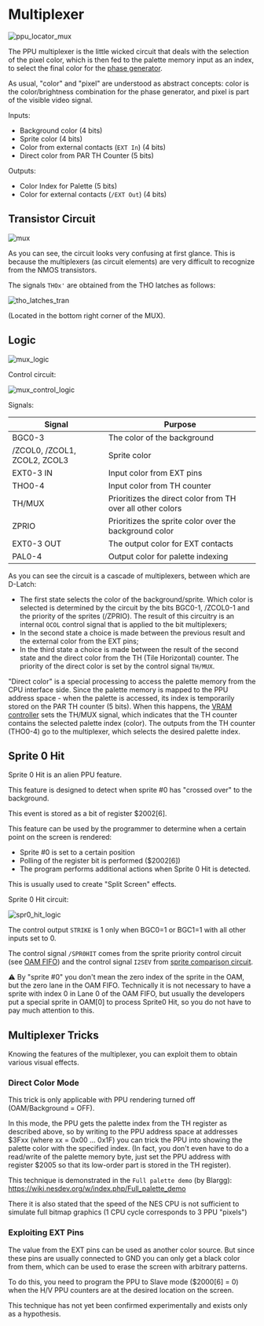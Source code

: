 # Multiplexer

![ppu_locator_mux](/BreakingNESWiki/imgstore/ppu/ppu_locator_mux.jpg)

The PPU multiplexer is the little wicked circuit that deals with the selection of the pixel color, which is then fed to the palette memory input as an index, to select the final color for the [phase generator](video_out.md).

As usual, "color" and "pixel" are understood as abstract concepts: color is the color/brightness combination for the phase generator, and pixel is part of the visible video signal.

Inputs:
- Background color (4 bits)
- Sprite color (4 bits)
- Color from external contacts (`EXT In`) (4 bits)
- Direct color from PAR TH Counter (5 bits)

Outputs:
- Color Index for Palette (5 bits)
- Color for external contacts (`/EXT Out`) (4 bits)

## Transistor Circuit

![mux](/BreakingNESWiki/imgstore/ppu/mux.jpg)

As you can see, the circuit looks very confusing at first glance. This is because the multiplexers (as circuit elements) are very difficult to recognize from the NMOS transistors.

The signals `THOx'` are obtained from the THO latches as follows:

![tho_latches_tran](/BreakingNESWiki/imgstore/ppu/tho_latches_tran.jpg)

(Located in the bottom right corner of the MUX).

## Logic

![mux_logic](/BreakingNESWiki/imgstore/ppu/mux_logic.jpg)

Control circuit:

![mux_control_logic](/BreakingNESWiki/imgstore/ppu/mux_control_logic.jpg)

Signals:

|Signal|Purpose|
|---|---|
|BGC0-3|The color of the background|
|/ZCOL0, /ZCOL1, ZCOL2, ZCOL3|Sprite color|
|EXT0-3 IN|Input color from EXT pins|
|THO0-4|Input color from TH counter|
|TH/MUX|Prioritizes the direct color from TH over all other colors|
|ZPRIO|Prioritizes the sprite color over the background color|
|EXT0-3 OUT|The output color for EXT contacts|
|PAL0-4|Output color for palette indexing|

As you can see the circuit is a cascade of multiplexers, between which are D-Latch:
- The first state selects the color of the background/sprite. Which color is selected is determined by the circuit by the bits BGC0-1, /ZCOL0-1 and the priority of the sprites (/ZPRIO). The result of this circuitry is an internal `OCOL` control signal that is applied to the bit multiplexers;
- In the second state a choice is made between the previous result and the external color from the EXT pins;
- In the third state a choice is made between the result of the second state and the direct color from the TH (Tile Horizontal) counter. The priority of the direct color is set by the control signal `TH/MUX`.

"Direct color" is a special processing to access the palette memory from the CPU interface side. Since the palette memory is mapped to the PPU address space - when the palette is accessed, its index is temporarily stored on the PAR TH counter (5 bits). When this happens, the [VRAM controller](vram_ctrl.md) sets the TH/MUX signal, which indicates that the TH counter contains the selected palette index (color). The outputs from the TH counter (THO0-4) go to the multiplexer, which selects the desired palette index.

## Sprite 0 Hit

Sprite 0 Hit is an alien PPU feature.

This feature is designed to detect when sprite #0 has "crossed over" to the background.

This event is stored as a bit of register $2002\[6\].

This feature can be used by the programmer to determine when a certain point on the screen is rendered:
- Sprite #0 is set to a certain position
- Polling of the register bit is performed ($2002\[6\])
- The program performs additional actions when Sprite 0 Hit is detected.

This is usually used to create "Split Screen" effects.

Sprite 0 Hit circuit:

![spr0_hit_logic](/BreakingNESWiki/imgstore/ppu/spr0_hit_logic.jpg)

The control output `STRIKE` is 1 only when BGC0=1 or BGC1=1 with all other inputs set to 0.

The control signal `/SPR0HIT` comes from the sprite priority control circuit (see [OAM FIFO](fifo.md)) and the control signal `I2SEV` from [sprite comparison circuit](sprite_eval.md).

:warning: By "sprite #0" you don't mean the zero index of the sprite in the OAM, but the zero lane in the OAM FIFO. Technically it is not necessary to have a sprite with index 0 in Lane 0 of the OAM FIFO, but usually the developers put a special sprite in OAM\[0\] to process Sprite0 Hit, so you do not have to pay much attention to this.

## Multiplexer Tricks

Knowing the features of the multiplexer, you can exploit them to obtain various visual effects.

### Direct Color Mode

This trick is only applicable with PPU rendering turned off (OAM/Background = OFF).

In this mode, the PPU gets the palette index from the TH register as described above, so by writing to the PPU address space at addresses $3Fxx (where xx = 0x00 ... 0x1F) you can trick the PPU into showing the palette color with the specified index.
(In fact, you don't even have to do a read/write of the palette memory byte, just set the PPU address with register $2005 so that its low-order part is stored in the TH register).

This technique is demonstrated in the `Full palette demo` (by Blargg): https://wiki.nesdev.org/w/index.php/Full_palette_demo

There it is also stated that the speed of the NES CPU is not sufficient to simulate full bitmap graphics (1 CPU cycle corresponds to 3 PPU "pixels")

### Exploiting EXT Pins

The value from the EXT pins can be used as another color source. But since these pins are usually connected to GND you can only get a black color from them, which can be used to erase the screen with arbitrary patterns.

To do this, you need to program the PPU to Slave mode ($2000\[6\] = 0) when the H/V PPU counters are at the desired location on the screen.

This technique has not yet been confirmed experimentally and exists only as a hypothesis.
